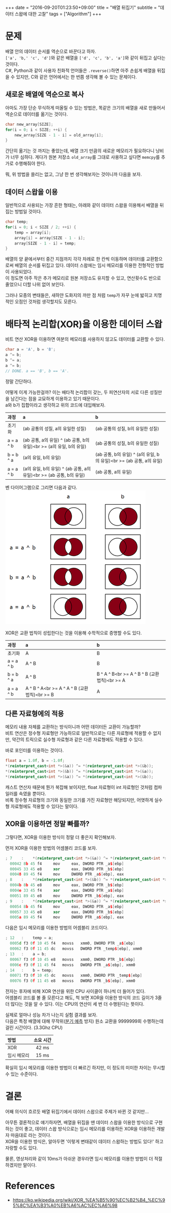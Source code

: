 +++
date = "2016-09-20T01:23:50+09:00"
title = "배열 뒤집기"
subtitle = "데이터 스왑에 대한 고찰"
tags = ["Algorithm"]
+++

# 문제
배열 안의 데이터 순서를 역순으로 바꾼다고 하자.  
`['a', 'b,' 'c', 'd']`와 같은 배열을 `['d', 'c', 'b', 'a']`와 같이 뒤집고 싶다는 것이다.  
C#, Python과 같이 사용자 친화적 언어들은 `.reverse()`하면 아주 손쉽게 배열을 뒤집을 수 있지만, C와 같은 언어에서는 한 번쯤 생각해 볼 수 있는 문제이다.

## 새로운 배열에 역순으로 복사
아마도 가장 단순 무식하게 떠올릴 수 있는 방법은, 똑같은 크기의 배열을 새로 만들어서 역순으로 데이터를 옮기는 것이다.
``` c
char new_array[SIZE];
for(i = 0; i < SIZE; ++i) {
    new_array[SIZE - 1 - i] = old_array[i];
}
```
간단히 옮기는 것 까지는 좋았는데, 배열 크기 만큼의 새로운 메모리가 필요하다니 낭비가 너무 심하다. 게다가 원본 저장소 `old_array`를 그대로 사용하고 싶다면 `memcpy`를 추가로 수행해줘야 한다.

뭐, 위 방법을 쓸리는 없고, 그냥 한 번 생각해보자는 것이니까 다음을 보자.

## 데이터 스왑을 이용
일반적으로 사용되는 가장 흔한 형태는, 아래와 같이 데이터 스왑을 이용해서 배열을 뒤집는 방법일 것이다.
``` c
char temp;
for(i = 0; i < SIZE / 2; ++i) {
    temp = array[i];
    array[i] = array[SIZE - 1 - i];
    array[SIZE - 1 - i] = temp;
}
```
배열의 양 끝에서부터 중간 지점까지 각각 차례로 한 칸씩 이동하며 데이터를 교환함으로써 배열의 순서를 뒤집고 있다. 데이터 스왑에는 임시 메모리를 이용한 전형적인 방법이 사용되었다.   
이 정도면 아주 작은 추가 메모리로 원본 저장소도 유지할 수 있고, 연산횟수도 반으로 줄었으니 더할 나위 없어 보인다.

그러나 모종의 변태들은, 새하얀 도화지의 까만 점 처럼 `temp`가 자꾸 눈에 밟히고 치명적인 오점인 것처럼 생각할지도 모른다. 

# 배타적 논리합(XOR)을 이용한 데이터 스왑
비트 연산 XOR을 이용하면 여분의 메모리를 사용하지 않고도 데이터를 교환할 수 있다.
``` c
char a = 'A', b = 'B';
a ^= b;
b ^= a;
a ^= b;
// DONE. a == 'B', b == 'A'.
```
정말 간단하다.

어떻게 이게 가능한걸까? 이는 배타적 논리합이 갖는, 두 피연산자의 서로 다른 성질만을 남긴다는 점을 교묘하게 이용하고 있기 때문이다.  
a와 b가 집합이라고 생각하고 위의 코드에 대입해보자.
<center>

| 과정       | a                              | b                                |
| :-------- | :------------------------------ | :------------------------------ |
| 초기화     | (ab 공통의 성질, a의 유일한 성질) | (ab 공통의 성질, b의 유일한 성질) |
| a = a ^ b | (ab 공통, a의 유일) ^ (ab 공통, b의 유일)<br \>= (a의 유일, b의 유일) | (ab 공통의 성질, b의 유일한 성질) |
| b = b ^ a | (a의 유일, b의 유일)              | (ab 공통, b의 유일) ^ (a의 유일, b의 유일)<br \>= (ab 공통, a의 유일) |
| a = a ^ b | (a의 유일, b의 유일) ^ (ab 공통, a의 유일)<br \>= (ab 공통, b의 유일) | (ab 공통, a의 유일) |

</center>

벤 다이어그램으로 그리면 다음과 같다.
![데이터 교환 과정](venn_diagram.png)

XOR은 교환 법칙이 성립한다는 것을 이용해 수학적으로 증명할 수도 있다.
<center>

| 과정       | a                    | b                    |
| :-------- | :------------------- | :------------------- |
| 초기화     | A                    | B                    |
| a = a ^ b | A ^ B                | B                    |
| b = b ^ a | A ^ B                | B ^ A ^ B<br \>= A ^ B ^ B (교환 법칙)<br \>= A |
| a = a ^ b | A ^ B ^ A<br \>= A ^ A ^ B (교환 법칙)<br \>= B | A |

</center>

## 다른 자료형에의 적용
메모리 내용 자체를 교환하는 방식이니까 어떤 데이터든 교환이 가능할까?  
비트 연산은 정수형 자료형만 가능하므로 일반적으로는 다른 자료형에 적용할 수 없지만, 약간의 트릭으로 실수형 자료형과 같은 다른 자료형에도 적용할 수 있다.

바로 포인터를 이용하는 것이다.
``` c++
float a = 1.0f, b = -1.0f;
*(reinterpret_cast<int *>(&a)) ^= *(reinterpret_cast<int *>(&b));
*(reinterpret_cast<int *>(&b)) ^= *(reinterpret_cast<int *>(&a));
*(reinterpret_cast<int *>(&a)) ^= *(reinterpret_cast<int *>(&b));  
```
캐스트 연산자 때문에 뭔가 복잡해 보이지만, float 자료형이 int 자료형인 것처럼 컴파일러를 속였을 뿐이다.  
비록 정수형 자료형의 크기와 동일한 크기를 가진 자료형만 해당되지만, 어엿하게 실수형 자료형에도 적용할 수 있다는 말이다.

## XOR을 이용하면 정말 빠를까?
그렇다면, XOR을 이용한 방식이 정말 더 좋은지 확인해보자.

먼저 XOR을 이용한 방법의 어셈블리 코드를 보자.
``` c++
; 7    : 	*(reinterpret_cast<int *>(&a)) ^= *(reinterpret_cast<int *>(&b));
  00042	8b 45 f4	 mov	 eax, DWORD PTR _a$[ebp]
  00045	33 45 e8	 xor	 eax, DWORD PTR _b$[ebp]
  00048	89 45 f4	 mov	 DWORD PTR _a$[ebp], eax
; 8    : 	*(reinterpret_cast<int *>(&b)) ^= *(reinterpret_cast<int *>(&a));
  0004b	8b 45 e8	 mov	 eax, DWORD PTR _b$[ebp]
  0004e	33 45 f4	 xor	 eax, DWORD PTR _a$[ebp]
  00051	89 45 e8	 mov	 DWORD PTR _b$[ebp], eax
; 9    : 	*(reinterpret_cast<int *>(&a)) ^= *(reinterpret_cast<int *>(&b));
  00054	8b 45 f4	 mov	 eax, DWORD PTR _a$[ebp]
  00057	33 45 e8	 xor	 eax, DWORD PTR _b$[ebp]
  0005a	89 45 f4	 mov	 DWORD PTR _a$[ebp], eax
```

다음은 임시 메모리를 이용한 방법의 어셈블리 코드이다.
``` c++
; 12   : 	temp = a;
  0005d	f3 0f 10 45 f4	 movss	 xmm0, DWORD PTR _a$[ebp]
  00062	f3 0f 11 45 dc	 movss	 DWORD PTR _temp$[ebp], xmm0
; 13   : 	a = b;
  00067	f3 0f 10 45 e8	 movss	 xmm0, DWORD PTR _b$[ebp]
  0006c	f3 0f 11 45 f4	 movss	 DWORD PTR _a$[ebp], xmm0
; 14   : 	b = temp;
  00071	f3 0f 10 45 dc	 movss	 xmm0, DWORD PTR _temp$[ebp]
  00076	f3 0f 11 45 e8	 movss	 DWORD PTR _b$[ebp], xmm0
```
전자는 후자에 비해 XOR 연산을 위한 CPU 사이클이 하나씩 더 들어가 있다.  
어셈블리 코드를 볼 줄 모른다고 해도, 척 보면 XOR을 이용한 방식의 코드 길이가 3줄 더 많다는 것을 알 수 있다. 이는 CPU의 연산이 세 번 더 수행된다는 뜻이다.  

실제로 얼마나 성능 차가 나는지 실험 결과를 보자.  
다음은 특정 배열에 대해 무작위([분기 예측](https://ko.wikipedia.org/wiki/분기_예측) 방지) 원소 교환을 9999999회 수행하는데 걸린 시간이다. (3.3Ghz CPU)
<center>

| 방법       | 소요 시간 |
| :--------- | :------: |
| XOR        | 42 ms    |
| 임시 메모리 | 15 ms    |

</center>
확실히 임시 메모리를 이용한 방법이 더 빠르긴 하지만, 이 정도의 미미한 차이는 무시할 수 있는 수준이다. 

# 결론
어째 의식이 흐르듯 배열 뒤집기에서 데이터 스왑으로 주제가 바뀐 것 같지만...

아무튼 결론적으로 얘기하자면, 배열을 뒤집을 땐 데이터 스왑을 이용한 방식으로 구현하는 것이 좋고, 데이터 스왑 방식으로는 임시 메모리를 이용하든 XOR을 이용하든 개발자 마음대로 라는 것이다.  
XOR을 이용한 방식은, 알아두면 '이렇게 변태같이 데이터 스왑하는 방법도 있다!' 하고 자랑할 수도 있다.

물론, 영상처리와 같이 10ms가 아쉬운 경우라면 임시 메모리를 이용한 방법이 더 적절하겠지만 말이다.

# References
* https://ko.wikipedia.org/wiki/XOR_%EA%B5%90%EC%B2%B4_%EC%95%8C%EA%B3%A0%EB%A6%AC%EC%A6%98